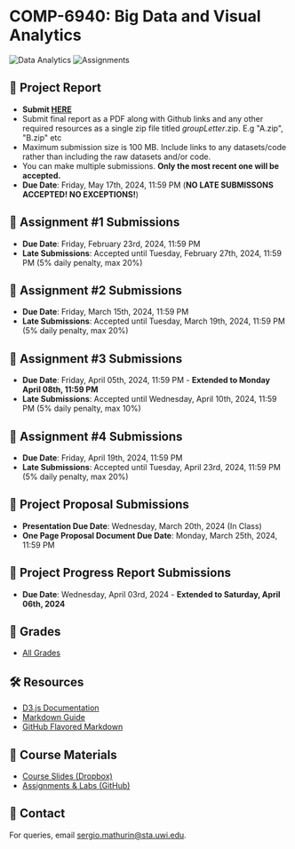 # COMP-6940: Big Data and Visual Analytics

![Data Analytics](https://img.shields.io/badge/Data%20Analytics-6940-blue.svg?style=flat-square)
![Assignments](https://img.shields.io/badge/Assignments-1-green.svg?style=flat-square)


## 📑 Project Report
- **Submit [HERE](https://forms.gle/9GkPHWVGFbXEu3Nz7)**
- Submit final report as a PDF along with Github links and any other required resources as a single zip file titled _groupLetter_.zip. E.g "A.zip", "B.zip" etc
- Maximum submission size is 100 MB. Include links to any datasets/code rather than including the raw datasets and/or code.
- You can make multiple submissions. **Only the most recent one will be accepted.**
- **Due Date**: Friday, May 17th, 2024, 11:59 PM (**NO LATE SUBMISSONS ACCEPTED! NO EXCEPTIONS!**)
  
## 📑 Assignment #1 Submissions
- **Due Date**: Friday, February 23rd, 2024, 11:59 PM
- **Late Submissions**: Accepted until Tuesday, February 27th, 2024, 11:59 PM (5% daily penalty, max 20%)

## 📑 Assignment #2 Submissions
- **Due Date**: Friday, March 15th, 2024, 11:59 PM
- **Late Submissions**: Accepted until Tuesday, March 19th, 2024, 11:59 PM (5% daily penalty, max 20%)

## 📑 Assignment #3 Submissions
- **Due Date**: Friday, April 05th, 2024, 11:59 PM - **Extended to Monday April 08th, 11:59 PM**
- **Late Submissions**: Accepted until Wednesday, April 10th, 2024, 11:59 PM (5% daily penalty, max 10%)

## 📑 Assignment #4 Submissions
- **Due Date**: Friday, April 19th, 2024, 11:59 PM
- **Late Submissions**: Accepted until Tuesday, April 23rd, 2024, 11:59 PM (5% daily penalty, max 20%)

## 📑 Project Proposal Submissions
- **Presentation Due Date**: Wednesday, March 20th, 2024 (In Class)
- **One Page Proposal Document Due Date**: Monday, March 25th, 2024, 11:59 PM

## 📑 Project Progress Report Submissions
- **Due Date**: Wednesday, April 03rd, 2024 - **Extended to Saturday, April 06th, 2024**

 ## :100: Grades 
 - [All Grades](https://drive.google.com/drive/folders/1FeyPfu_YzW4_hIrsdWFmJuvJo0DADu9c?usp=sharing)

## 🛠️ Resources
- [D3.js Documentation](https://d3js.org/)
- [Markdown Guide](https://www.markdownguide.org/)
- [GitHub Flavored Markdown](https://github.github.com/gfm/)

## 📖 Course Materials
- [Course Slides (Dropbox)](https://www.dropbox.com/scl/fo/emkt3amnm5c923ht29fc1/h?rlkey=tsn23hy22kb52ohpmr49u0vsv&dl=0)
- [Assignments & Labs (GitHub)](https://github.com/Santius0/COMP-6940)

## 📧 Contact

For queries, email [sergio.mathurin@sta.uwi.edu](mailto:sergio.mathurin@sta.uwi.edu).
